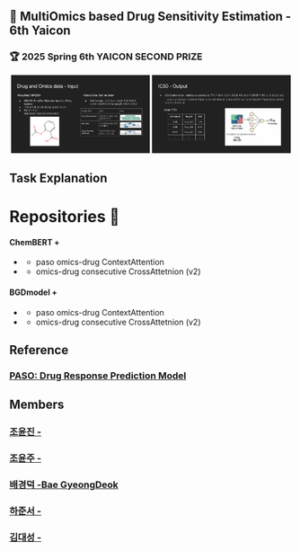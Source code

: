 ## 💊 MultiOmics based Drug Sensitivity Estimation - 6th Yaicon
### 🏆 2025 Spring 6th YAICON SECOND PRIZE

<p align="center">
  <img src="../assets/input.png" width="49%" />
  <img src="../assets/output.png" width="49%" />
</p>

## Task Explanation



# Repositories 👀

#### ChemBERT + 
- + paso omics-drug ContextAttention
- + omics-drug consecutive CrossAttetnion (v2)

#### BGDmodel +
- + paso omics-drug ContextAttention
- + omics-drug consecutive CrossAttetnion (v2)



## Reference
### [PASO: Drug Response Prediction Model](https://github.com/queryang/PASO)

## Members
### [조윤진 -](https://github.com/bgduck33)

### [조윤주 -](https://github.com/bgduck33)

### [배경덕 -Bae GyeongDeok](https://github.com/bgduck33)

### [하준서 -](https://github.com/bgduck33)

### [김대성 -](https://github.com/bgduck33)
